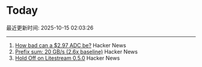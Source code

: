 # Today

最近更新时间: 2025-10-15 02:03:26

--- 
1. [How bad can a $2.97 ADC be?](https://excamera.substack.com/p/how-bad-can-a-297-adc-be) Hacker News
2. [Prefix sum: 20 GB/s (2.6x baseline)](https://github.com/ashtonsix/perf-portfolio/tree/main/delta) Hacker News
3. [Hold Off on Litestream 0.5.0](https://mtlynch.io/notes/hold-off-on-litestream-0.5.0/) Hacker News
